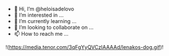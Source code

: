 - 👋 Hi, I’m @heloisadelovo
- 👀 I’m interested in ...
- 🌱 I’m currently learning ...
- 💞️ I’m looking to collaborate on ...
- 📫 How to reach me ...


!(https://media.tenor.com/3qFgYyQVCzIAAAAd/lenakos-dog.gif)!
